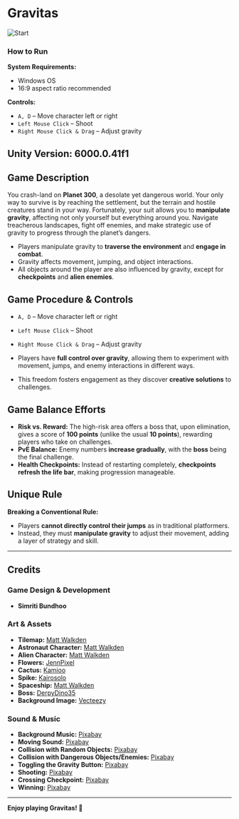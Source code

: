 # Gravitas
![Start](https://github.com/user-attachments/assets/5d0eddf8-e3a4-4fa7-817c-b34f2385e3b1)

### How to Run
**System Requirements:**
- Windows OS
- 16:9 aspect ratio recommended

**Controls:**
- `A, D` – Move character left or right
- `Left Mouse Click` – Shoot
- `Right Mouse Click & Drag` – Adjust gravity

**Unity Version:** 6000.0.41f1  
---
## Game Description
You crash-land on **Planet 300**, a desolate yet dangerous world. Your only way to survive is by reaching the settlement, but the terrain and hostile creatures stand in your way. Fortunately, your suit allows you to **manipulate gravity**, affecting not only yourself but everything around you. Navigate treacherous landscapes, fight off enemies, and make strategic use of gravity to progress through the planet’s dangers.

- Players manipulate gravity to **traverse the environment** and **engage in combat**.
- Gravity affects movement, jumping, and object interactions.
- All objects around the player are also influenced by gravity, except for **checkpoints** and **alien enemies**.

## Game Procedure & Controls
- `A, D` – Move character left or right
- `Left Mouse Click` – Shoot
- `Right Mouse Click & Drag` – Adjust gravity


- Players have **full control over gravity**, allowing them to experiment with movement, jumps, and enemy interactions in different ways.
- This freedom fosters engagement as they discover **creative solutions** to challenges.

## Game Balance Efforts
- **Risk vs. Reward:** The high-risk area offers a boss that, upon elimination, gives a score of **100 points** (unlike the usual **10 points**), rewarding players who take on challenges.
- **PvE Balance:** Enemy numbers **increase gradually**, with the **boss** being the final challenge.
- **Health Checkpoints:** Instead of restarting completely, **checkpoints refresh the life bar**, making progression manageable.

## Unique Rule
**Breaking a Conventional Rule:**
- Players **cannot directly control their jumps** as in traditional platformers.
- Instead, they must **manipulate gravity** to adjust their movement, adding a layer of strategy and skill.
---
## Credits
### **Game Design & Development**
- **Simriti Bundhoo**

### **Art & Assets**
- **Tilemap:** [Matt Walkden](https://mattwalkden.itch.io/free-space-runner-pack)
- **Astronaut Character:** [Matt Walkden](https://mattwalkden.itch.io/free-space-runner-pack)
- **Alien Character:** [Matt Walkden](https://mattwalkden.itch.io/free-space-runner-pack)
- **Flowers:** [JennPixel](https://jennpixel.itch.io/free-flower-pack-12-icons)
- **Cactus:** [Kamioo](https://kamioo.itch.io/pixel-cactus)
- **Spike:** [Kairosolo](https://kairosolo.itch.io/simple-pixel-art-spikes)
- **Spaceship:** [Matt Walkden](https://mattwalkden.itch.io/lunar-battle-pack)
- **Boss:** [DerpyDino35](https://derpydino35.itch.io/alien-pack)
- **Background Image:** [Vecteezy](https://www.vecteezy.com/vector-art/48382235-pixel-art-planet-surface-space-arcade-8-bit-videogame-location-moon-landscape-and-galaxy-sky-background-illustration)

### **Sound & Music**
- **Background Music:** [Pixabay](https://pixabay.com/music/video-games-space-station-247790/)
- **Moving Sound:** [Pixabay](https://pixabay.com)
- **Collision with Random Objects:** [Pixabay](https://pixabay.com/sound-effects/boing-101318/)
- **Collision with Dangerous Objects/Enemies:** [Pixabay](https://pixabay.com/sound-effects/sword-sound-260274/)
- **Toggling the Gravity Button:** [Pixabay](https://pixabay.com)
- **Shooting:** [Pixabay](https://pixabay.com/sound-effects/laser-104024/)
- **Crossing Checkpoint:** [Pixabay](https://pixabay.com/sound-effects/teleport-90137/)
- **Winning:** [Pixabay](https://pixabay.com/sound-effects/level-win-6416/)

---

**Enjoy playing Gravitas! 🚀**
